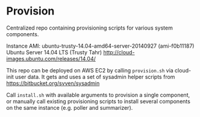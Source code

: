 Provision
=======

Centralized repo containing provisioning scripts for various system components.

Instance AMI: ubuntu-trusty-14.04-amd64-server-20140927 (ami-f0b11187)
Ubuntu Server 14.04 LTS (Trusty Tahr) http://cloud-images.ubuntu.com/releases/14.04/

This repo can be deployed on AWS EC2 by calling `provision.sh` via cloud-init user data. It gets and uses a set of sysadmin helper scripts from https://bitbucket.org/svven/sysadmin

Call `install.sh` with available arguments to provision a single component, or manually call existing provisioning scripts to install several components on the same instance (e.g. poller and summarizer).
